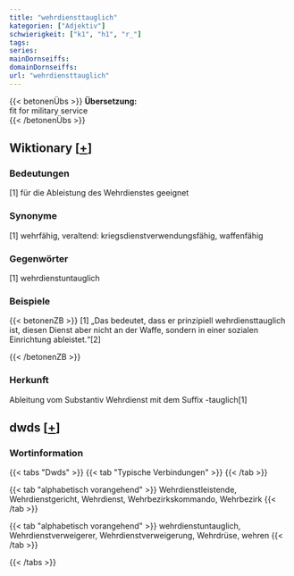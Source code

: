 ```yaml
---
title: "wehrdiensttauglich"
kategorien: ["Adjektiv"]
schwierigkeit: ["k1", "h1", "r_"]
tags:
series:
mainDornseiffs:
domainDornseiffs:
url: "wehrdiensttauglich"
---
```


{{< betonenÜbs >}}
**Übersetzung:**  
fit for military service  
{{< /betonenÜbs >}}

## Wiktionary [[+](https://de.wiktionary.org/wiki/wehrdiensttauglich)]

### Bedeutungen
[1] für die Ableistung des Wehrdienstes geeignet  

### Synonyme
[1] wehrfähig, veraltend: kriegsdienstverwendungsfähig, waffenfähig  

### Gegenwörter
[1] wehrdienstuntauglich  

### Beispiele
{{< betonenZB >}}
[1] „Das bedeutet, dass er prinzipiell wehrdiensttauglich ist, diesen Dienst aber nicht an der Waffe, sondern in einer sozialen Einrichtung ableistet.“[2]  

{{< /betonenZB >}}
### Herkunft
Ableitung vom Substantiv Wehrdienst mit dem Suffix -tauglich[1]  



## dwds [[+](https://www.dwds.de/wb/wehrdiensttauglich)]

### Wortinformation
{{< tabs "Dwds" >}}
{{< tab "Typische Verbindungen" >}}
{{< /tab >}}

{{< tab "alphabetisch vorangehend" >}}
Wehrdienstleistende, Wehrdienstgericht, Wehrdienst, Wehrbezirkskommando, Wehrbezirk
{{< /tab >}}

{{< tab "alphabetisch vorangehend" >}}
wehrdienstuntauglich, Wehrdienstverweigerer, Wehrdienstverweigerung, Wehrdrüse, wehren
{{< /tab >}}

{{< /tabs >}}

